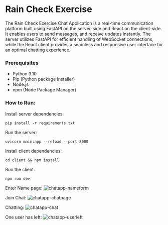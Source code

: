 # Rain Check Exercise

The Rain Check Exercise Chat Application is a real-time communication platform built using FastAPI on the server-side and React on the client-side. It enables users to send messages, and receive updates instantly. 
The server utilizes FastAPI for efficient handling of WebSocket connections, while the React client provides a seamless and responsive user interface for an optimal chatting experience.

### Prerequisites
- Python 3.10
- Pip (Python package installer)
- Node.js
- npm (Node Package Manager)

### How to Run:

Install server dependencies:
```
pip install -r requirements.txt
```

Run the server: 
```
uvicorn main:app --reload --port 8000
```

Install client dependencies: 
```
cd client && npm install
```

Run the client: 
```
npm run dev
```

Enter Name page:
![chatapp-nameform](https://github.com/tomerrim/RainCheckChat/assets/126825978/0bf09e4f-5c95-4b8b-8cf3-904e02431c45)

Join Chat:
![chatapp-chatpage](https://github.com/tomerrim/RainCheckChat/assets/126825978/24c3330e-673b-43f2-ada5-2fe46d02608b)

Chatting:
![chatapp-chat](https://github.com/tomerrim/RainCheckChat/assets/126825978/6c23a501-7a65-4027-806d-5eac26b18aa1)

One user has left:
![chatapp-userleft](https://github.com/tomerrim/RainCheckChat/assets/126825978/870e2a39-cd64-45b3-bf53-cc1847de92d0)






